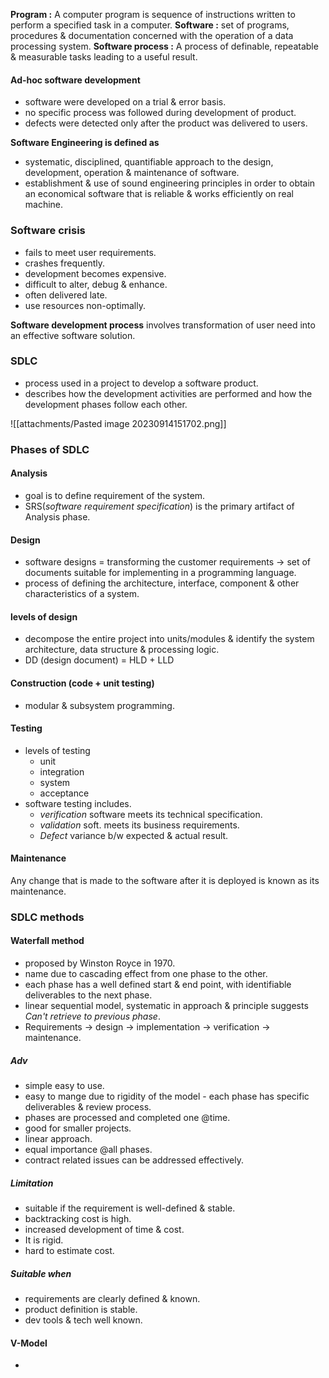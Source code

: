 **Program :** A computer program is sequence of instructions written to perform a specified task in a computer. 
**Software :** set of programs, procedures & documentation concerned with the operation of a data processing system. 
**Software process :** A process of definable, repeatable & measurable tasks leading to a useful result. 


#### Ad-hoc software development
- software were developed on a trial & error basis.
- no specific process was followed during development of product. 
- defects were detected only after the product was delivered to users.

**Software Engineering is defined as**
- systematic, disciplined, quantifiable approach to the design, development, operation & maintenance of software. 
- establishment & use of sound engineering principles in order to obtain an economical software that is reliable & works efficiently on real machine. 
### Software crisis 
- fails to meet user requirements. 
- crashes frequently. 
- development becomes expensive. 
- difficult to alter, debug & enhance.
- often delivered late. 
- use resources non-optimally. 

**Software development process** involves transformation of user need into an effective software solution. 

### SDLC 
- process used in a project to develop a software product. 
- describes how the development activities are performed and how the development phases follow each other. 

![[attachments/Pasted image 20230914151702.png]]

### Phases of SDLC

#### Analysis 
- goal is to define requirement of the system. 
- SRS(*software requirement specification*) is the primary artifact of Analysis phase. 


#### Design 
- software designs = 
  transforming the customer requirements -> set of documents suitable for implementing in a programming language. 
- process of defining the architecture, interface, component & other characteristics of a system. 

#### levels of design 
- decompose the entire project into units/modules & identify the system architecture, data structure & processing logic. 
- DD (design document) = HLD + LLD

#### Construction (code + unit testing) 
- modular & subsystem programming.

#### Testing 
- levels of testing
	- unit 
	- integration 
	- system 
	- acceptance
- software testing includes. 
	- *verification*  software meets its technical specification. 
	- *validation* soft. meets its business requirements. 
	- *Defect* variance b/w expected & actual result.


#### Maintenance 
Any change that is made to the software after it is deployed is known as its maintenance. 

### SDLC methods
#### Waterfall method
- proposed by Winston Royce in 1970. 
- name due to cascading effect from one phase to the other. 
- each phase has a well defined start & end point, with identifiable deliverables to the next phase. 
- linear sequential model, systematic in approach & principle suggests *Can't retrieve to previous phase*.
- Requirements -> design -> implementation -> verification -> maintenance.  

##### Adv
- simple easy to use. 
- easy to mange due to rigidity of the model - each phase has specific deliverables & review process. 
- phases are processed and completed one @time. 
- good for smaller projects. 
- linear approach. 
- equal importance @all phases. 
- contract related issues can be addressed effectively. 

##### Limitation
- suitable if the requirement is well-defined & stable. 
- backtracking cost is high. 
- increased development of time & cost. 
- It is rigid. 
- hard to estimate cost. 

##### Suitable when 
- requirements are clearly defined & known. 
- product definition is stable. 
- dev tools & tech well known. 



#### V-Model 
- 